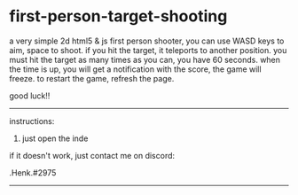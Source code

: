 # first-person-target-shooting
a very simple 2d html5 &amp; js first person shooter, you can use WASD keys to aim, space to shoot.
if you hit the target, it teleports to another position.
you must hit the target as many times as you can, you have 60 seconds.
when the time is up, you will get a notification with the score, the game will freeze.
to restart the game, refresh the page.


good luck!!




--------------------------------------------------
instructions:

1. just open the inde

if it doesn't work, just contact me on discord:

.Henk.#2975

---------------------------------------------------

